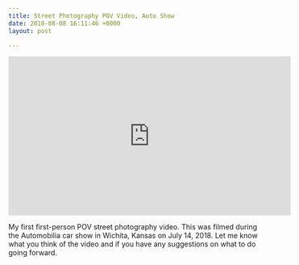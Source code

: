 ```yaml
---
title: Street Photography POV Video, Auto Show
date: 2018-08-08 16:11:46 +0000
layout: post

---
```

<iframe width="560" height="315" src="https://www.youtube.com/embed/3oHUAa9Eavs?rel=0" frameborder="0" allow="autoplay; encrypted-media" allowfullscreen></iframe>

My first first-person POV street photography video. This was filmed during the Automobilia car show in Wichita, Kansas on July 14, 2018. Let me know what you think of the video and if you have any suggestions on what to do going forward.